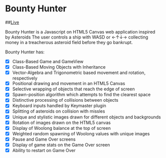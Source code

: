 # Bounty Hunter

##[Live][live]

[live]: http://www.mikebudnick.com/bountyhunter

Bounty Hunter is a Javascript on HTML5 Canvas web application inspired by Asteroids
The user controls a ship with WASD or ←↑↓→ collecting money in a treacherous asteroid
field before they go bankrupt.


Bounty Hunter has:

<!-- This is a Markdown checklist. Use it to keep track of your progress! -->

- [x] Class-Based Game and GameView
- [x] Class-Based Moving Objects with Inheritance
- [x] Vector-Algebra and Trigonometric based movement and rotation, respectively
- [x] Positional drawing and movement in an HTML5 Canvas
- [x] Selective wrapping of objects that reach the edge of screen
- [x] Spawn-position algorithm which attempts to find the clearest space
- [x] Distinctive processing of collisions between objects
- [x] Keyboard inputs handled by Keymaster plugin
- [x] Splitting of asteroids on collision with missles
- [x] Unique and stylistic images drawn for different objects and backgrounds
- [x] Rotation of images drawn on the HTML5 canvas
- [x] Display of Woolong balance at the top of screen
- [x] Weighted random spawning of Woolong values with unique images
- [x] Pause and Game Over screens
- [x] Display of game stats on the Game Over screen
- [x] Ability to restart on Game Over
